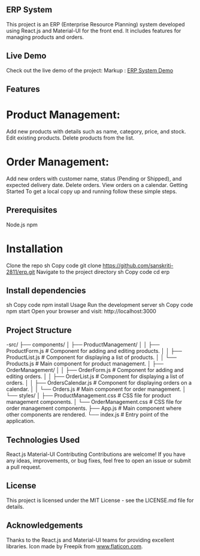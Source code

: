 ## ERP System

This project is an ERP (Enterprise Resource Planning) system developed using React.js and Material-UI for the front end. It includes features for managing products and orders.

## Live Demo
Check out the live demo of the project: Markup :  [ERP System Demo](https://65ef096772d16500082213b9--playful-buttercream-d8ec5a.netlify.app/) 
## Features
# Product Management:

Add new products with details such as name, category, price, and stock.
Edit existing products.
Delete products from the list.
# Order Management:

Add new orders with customer name, status (Pending or Shipped), and expected delivery date.
Delete orders.
View orders on a calendar.
Getting Started
To get a local copy up and running follow these simple steps.

## Prerequisites
Node.js
npm
# Installation
Clone the repo
sh
Copy code
git clone https://github.com/sanskriti-2811/erp.git
Navigate to the project directory
sh
Copy code
cd erp
## Install dependencies
sh
Copy code
npm install
Usage
Run the development server
sh
Copy code
npm start
Open your browser and visit: http://localhost:3000
## Project Structure
-src/
├── components/
│   ├── ProductManagement/
│   │   ├── ProductForm.js        # Component for adding and editing products.
│   │   ├── ProductList.js        # Component for displaying a list of products.
│   │   └── Products.js           # Main component for product management.
│   ├── OrderManagement/
│   │   ├── OrderForm.js          # Component for adding and editing orders.
│   │   ├── OrderList.js          # Component for displaying a list of orders.
│   │   ├── OrdersCalendar.js     # Component for displaying orders on a calendar.
│   │   └── Orders.js             # Main component for order management.
│   └── styles/
│       ├── ProductManagement.css # CSS file for product management components.
│       └── OrderManagement.css   # CSS file for order management components.
├── App.js                        # Main component where other components are rendered.
└── index.js                      # Entry point of the application.

## Technologies Used
React.js
Material-UI
Contributing
Contributions are welcome! If you have any ideas, improvements, or bug fixes, feel free to open an issue or submit a pull request.

## License
This project is licensed under the MIT License - see the LICENSE.md file for details.

## Acknowledgements
Thanks to the React.js and Material-UI teams for providing excellent libraries.
Icon made by Freepik from www.flaticon.com.
